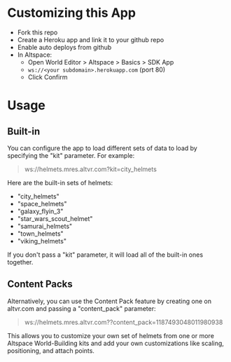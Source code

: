 # Customizing this App
* Fork this repo
* Create a Heroku app and link it to your github repo
* Enable auto deploys from github
* In Altspace:
  * Open World Editor > Altspace > Basics > SDK App
  * `ws://<your subdomain>.herokuapp.com` (port 80)
  * Click Confirm

# Usage
## Built-in
You can configure the app to load different sets of data to load by specifying the "kit" parameter. For example:

> ws://helmets.mres.altvr.com?kit=city_helmets

Here are the built-in sets of helmets:

  * "city_helmets"
  * "space_helmets"
  * "galaxy_flyin_3"
  * "star_wars_scout_helmet"
  * "samurai_helmets"
  * "town_helmets"
  * "viking_helmets"
  
If you don't pass a "kit" parameter, it will load all of the built-in ones together.

## Content Packs
Alternatively, you can use the Content Pack feature by creating one on altvr.com and passing a "content_pack" parameter:

> ws://helmets.mres.altvr.com??content_pack=1187493048011980938

This allows you to customize your own set of helmets from one or more Altspace World-Building kits and add your own customizations like scaling, positioning, and attach points. 
